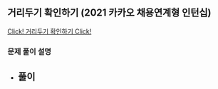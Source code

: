 ## 거리두기 확인하기 (2021 카카오 채용연계형 인턴십)

<a href='https://programmers.co.kr/learn/courses/30/lessons/81302'>Click! 거리두기 확인하기 Click!</a>

### 문제 풀이 설명

- 풀이
  -
